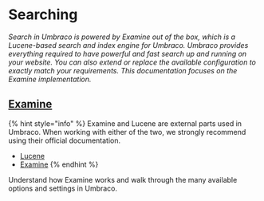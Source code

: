 # Searching

_Search in Umbraco is powered by Examine out of the box, which is a Lucene-based search and index engine for Umbraco. Umbraco provides everything required to have powerful and fast search up and running on your website. You can also extend or replace the available configuration to exactly match your requirements. This documentation focuses on the Examine implementation._

## [Examine](examine/)

{% hint style="info" %}
Examine and Lucene are external parts used in Umbraco. When working with either of the two, we strongly recommend using their official documentation.

- [Lucene](https://lucenenet.apache.org/)
- [Examine](https://shazwazza.github.io/Examine/)
{% endhint %}

Understand how Examine works and walk through the many available options and settings in Umbraco.
